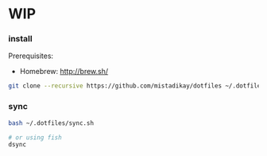 WIP
===

### install

Prerequisites:
- Homebrew: http://brew.sh/

```bash
git clone --recursive https://github.com/mistadikay/dotfiles ~/.dotfiles && bash ~/.dotfiles/install.sh
```

### sync

```bash
bash ~/.dotfiles/sync.sh

# or using fish
dsync
```
